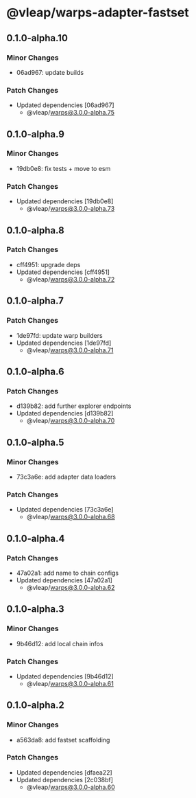 # @vleap/warps-adapter-fastset

## 0.1.0-alpha.10

### Minor Changes

- 06ad967: update builds

### Patch Changes

- Updated dependencies [06ad967]
  - @vleap/warps@3.0.0-alpha.75

## 0.1.0-alpha.9

### Minor Changes

- 19db0e8: fix tests + move to esm

### Patch Changes

- Updated dependencies [19db0e8]
  - @vleap/warps@3.0.0-alpha.73

## 0.1.0-alpha.8

### Patch Changes

- cff4951: upgrade deps
- Updated dependencies [cff4951]
  - @vleap/warps@3.0.0-alpha.72

## 0.1.0-alpha.7

### Patch Changes

- 1de97fd: update warp builders
- Updated dependencies [1de97fd]
  - @vleap/warps@3.0.0-alpha.71

## 0.1.0-alpha.6

### Patch Changes

- d139b82: add further explorer endpoints
- Updated dependencies [d139b82]
  - @vleap/warps@3.0.0-alpha.70

## 0.1.0-alpha.5

### Minor Changes

- 73c3a6e: add adapter data loaders

### Patch Changes

- Updated dependencies [73c3a6e]
  - @vleap/warps@3.0.0-alpha.68

## 0.1.0-alpha.4

### Patch Changes

- 47a02a1: add name to chain configs
- Updated dependencies [47a02a1]
  - @vleap/warps@3.0.0-alpha.62

## 0.1.0-alpha.3

### Minor Changes

- 9b46d12: add local chain infos

### Patch Changes

- Updated dependencies [9b46d12]
  - @vleap/warps@3.0.0-alpha.61

## 0.1.0-alpha.2

### Minor Changes

- a563da8: add fastset scaffolding

### Patch Changes

- Updated dependencies [dfaea22]
- Updated dependencies [2c038bf]
  - @vleap/warps@3.0.0-alpha.60
